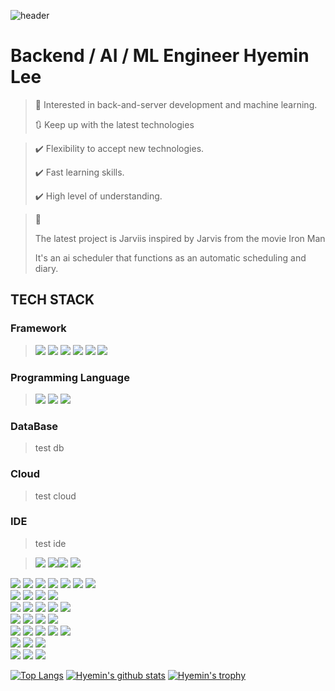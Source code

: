 ![header](https://capsule-render.vercel.app/api?type=wave&color=d7a45d&height=160&section=header&text=Hi!%20I'm%20Hyemin&fontAlign=50&fontAlignY=70&fontSize=90&fontColor=000000)

# Backend / AI / ML Engineer Hyemin Lee 
> 🥰 Interested in back-and-server development and machine learning.
> 
> 🔃 Keep up with the latest technologies


> ✔️ Flexibility to accept new technologies.
> 
> ✔️ Fast learning skills.
> 
> ✔️ High level of understanding.

>  📝
>  
>  The latest project is Jarviis inspired by Jarvis from the movie Iron Man
>  
>  It's an ai scheduler that functions as an automatic scheduling and diary.



<h2> TECH STACK </h2>

### Framework
> <img src="https://img.shields.io/badge/Django-092E20?style=flat&logo=Django&logflatoColor=orange"/> <img src="https://img.shields.io/badge/flask-000000?style=&logo=flask&logoColor=white"> <img src="https://img.shields.io/badge/springboot-6DB33F?style=flat&logo=springboot&logoColor=white">   <img src="https://img.shields.io/badge/react?style=flat&logo=react">   <img src="https://img.shields.io/badge/reduxsaga-ffffff?style=flat&logo=reduxsaga&logoColor=gray">  <img src="https://img.shields.io/badge/redux-ffffff?style=flat&logo=redux&logoColor=purple"> 
### Programming Language
> <img src="https://img.shields.io/badge/Java-3776AB?style=flat-square&logo=Python&logoColor=yellow"/> <img src="https://img.shields.io/badge/Python-3766AB?style=flat&logo=Python&logoColor=white"/> <img src="https://img.shields.io/badge/Javascript-ffb13b?style=flat&logo=javascript&logoColor=white"/> 


### DataBase
> test db

### Cloud
> test cloud

### IDE
> test ide

> <img src="https://img.shields.io/badge/Django-092E20?style=flat-square&logo=Django&logoColor=orange"/> <img src="https://img.shields.io/badge/Django-092E20?style=flat-square&logo=Flask&logoColor=orange"/><img src="https://img.shields.io/badge/Python-3776AB?style=flat-square&logo=Python&logoColor=yellow"/> <img src="https://img.shields.io/badge/Java-3776AB?style=flat-square&logo=Python&logoColor=yellow"/>
>
<img src="https://img.shields.io/badge/MariaDB-003545?style=flat-square&logo=MariaDB&logoColor=white"/>
<img src="https://img.shields.io/badge/Docker-2496ED?style=flat-square&logo=Docker&logoColor=white"/>
<img src="https://img.shields.io/badge/Anaconda-44A833?style=flat-square&logo=Anaconda&logoColor=white"/>
<img src="https://img.shields.io/badge/PyCharm-000000?style=flat-square&logo=PyCharm&logoColor=yellow"/>


<img src="https://img.shields.io/badge/java-007396?style=for-the-badge&logo=java&logoColor=white"> 
  <img src="https://img.shields.io/badge/c++-00599C?style=for-the-badge&logo=c%2B%2B&logoColor=white">
  <img src="https://img.shields.io/badge/python-3776AB?style=for-the-badge&logo=python&logoColor=white"> 
  <br>
  
  <img src="https://img.shields.io/badge/html5-E34F26?style=for-the-badge&logo=html5&logoColor=white"> 
  <img src="https://img.shields.io/badge/css-1572B6?style=for-the-badge&logo=css3&logoColor=white"> 
  <img src="https://img.shields.io/badge/javascript-F7DF1E?style=for-the-badge&logo=javascript&logoColor=black"> 
  <img src="https://img.shields.io/badge/jquery-0769AD?style=for-the-badge&logo=jquery&logoColor=white">
  <br>
  
  <img src="https://img.shields.io/badge/oracle-F80000?style=for-the-badge&logo=oracle&logoColor=white"> 
  <img src="https://img.shields.io/badge/mysql-4479A1?style=for-the-badge&logo=mysql&logoColor=white"> 
  <img src="https://img.shields.io/badge/mariaDB-003545?style=for-the-badge&logo=mariaDB&logoColor=white"> 
  <img src="https://img.shields.io/badge/mongoDB-47A248?style=for-the-badge&logo=MongoDB&logoColor=white">
  <img src="https://img.shields.io/badge/firebase-FFCA28?style=for-the-badge&logo=firebase&logoColor=white">
  <br>
  
  <img src="https://img.shields.io/badge/react-61DAFB?style=for-the-badge&logo=react&logoColor=black"> 
  <img src="https://img.shields.io/badge/vue.js-4FC08D?style=for-the-badge&logo=vue.js&logoColor=white"> 
  <img src="https://img.shields.io/badge/angular.js-DD0031?style=for-the-badge&logo=angularjs&logoColor=white">
  <img src="https://img.shields.io/badge/node.js-339933?style=for-the-badge&logo=Node.js&logoColor=white">
  <br>
  
  <img src="https://img.shields.io/badge/spring-6DB33F?style=for-the-badge&logo=spring&logoColor=white"> 
  <img src="https://img.shields.io/badge/express-000000?style=for-the-badge&logo=express&logoColor=white">
  <img src="https://img.shields.io/badge/django-092E20?style=for-the-badge&logo=django&logoColor=white">
  <img src="https://img.shields.io/badge/flutter-02569B?style=for-the-badge&logo=flutter&logoColor=white">
  
  <img src="https://img.shields.io/badge/bootstrap-7952B3?style=for-the-badge&logo=bootstrap&logoColor=white">
  <br>

  <img src="https://img.shields.io/badge/linux-FCC624?style=for-the-badge&logo=linux&logoColor=black"> 
  <img src="https://img.shields.io/badge/amazonaws-232F3E?style=for-the-badge&logo=amazonaws&logoColor=white"> 
  <img src="https://img.shields.io/badge/apache tomcat-F8DC75?style=for-the-badge&logo=apachetomcat&logoColor=white">
  <br>
  
  <img src="https://img.shields.io/badge/github-181717?style=for-the-badge&logo=github&logoColor=white">
  <img src="https://img.shields.io/badge/git-F05032?style=for-the-badge&logo=git&logoColor=white">
  <img src="https://img.shields.io/badge/fontawesome-339AF0?style=for-the-badge&logo=fontawesome&logoColor=white">
  <br>

 [![Top Langs](https://github-readme-stats.vercel.app/api/top-langs/?username=HyeminLee1&layout=compact&theme=buefy)](https://github.com/HyeminLee1/github-top-langs)
 [![Hyemin's github stats](https://github-readme-stats.vercel.app/api?username=HyeminLee&theme=buefy)](https://github.com/HyeminLee1/github-readme-stats)
 [![Hyemin's trophy](https://github-profile-trophy.vercel.app/?username=Hyemin&theme=nord)](https://github.com/HyeminLee1/github-profile-trophy)
 
